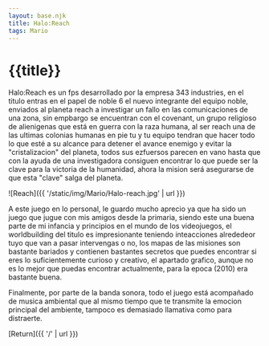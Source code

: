 ```yaml
---
layout: base.njk
title: Halo:Reach
tags: Mario
---
```


# {{title}}

Halo:Reach es un fps desarrollado por la empresa 343 industries, en el titulo entras en el papel de noble 6 el nuevo integrante del equipo noble, enviados al planeta reach a investigar un fallo en las comunicaciones de una zona, sin empbargo se encuentran con el covenant, un grupo religioso de alienigenas que está en guerra con la raza humana, al ser reach una de las ultimas colonias humanas en pie tu y tu equipo tendran que hacer todo lo que esté a su alcance para detener el avance enemigo y evitar la "cristalizacion" del planeta, todos sus ezfuersos parecen en vano hasta que con la ayuda de una investigadora consiguen encontrar lo que puede ser la clave para la victoria de la humanidad, ahora la mision será asegurarse de que esta "clave" salga del planeta.

![Reach]({{ '/static/img/Mario/Halo-reach.jpg' | url }})

A este juego en lo personal, le guardo mucho aprecio ya que ha sido un juego que jugue con mis amigos desde la primaria, siendo este una buena parte de mi infancia y principios en el mundo de los videojuegos, el worldbuilding del titulo es impresionante teniendo inteacciones alrededeor tuyo que van a pasar intervengas o no, los mapas de las misiones son bastante bariados y contienen bastantes secretos que puedes encontrar si eres lo suficientemente curioso y creativo, el apartado grafico, aunque no es lo mejor que puedas encontrar actualmente, para la epoca (2010) era bastante buena.

Finalmente, por parte de la banda sonora, todo el juego está acompañado de musica ambiental que al mismo tiempo que te transmite la emocion principal del ambiente, tampoco es demasiado llamativa como para distraerte.

[Return]({{ '/' | url }})
